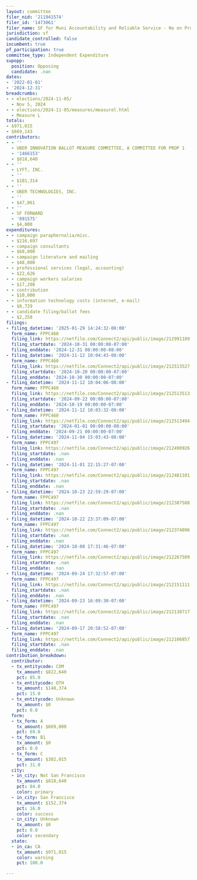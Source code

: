 ```yaml
---
layout: committee
filer_nid: '211941574'
filer_id: '1473061'
filer_name: SF for Muni Accountability and Reliable Service - No on Prop L
jurisdiction: sf
candidate_controlled: false
incumbent: true
pf_participation: true
committee_type: Independent Expenditure
supopp:
  position: Opposing
  candidate: .nan
dates:
- '2022-01-01'
- '2024-12-31'
breadcrumbs:
- - elections/2024-11-05/
  - Nov 5, 2024
- - elections/2024-11-05/measures/measurel.html
  - Measure L
totals:
- $971,015
- $669,143
contributors:
- - ''
  - UBER INNOVATION BALLOT MEASURE COMMITTEE, A COMMITTEE FOR PROP 1
  - '1466153'
  - $818,640
- - ''
  - LYFT, INC.
  - ''
  - $101,314
- - ''
  - UBER TECHNOLOGIES, INC.
  - ''
  - $47,061
- - ''
  - SF FORWARD
  - '891575'
  - $4,000
expenditures:
- - campaign paraphernalia/misc.
  - $216,697
- - campaign consultants
  - $60,000
- - campaign literature and mailing
  - $48,000
- - professional services (legal, accounting)
  - $22,626
- - campaign workers salaries
  - $17,208
- - contribution
  - $10,000
- - information technology costs (internet, e-mail)
  - $8,729
- - candidate filing/ballot fees
  - $2,258
filings:
- filing_datetime: '2025-01-29 14:24:32-08:00'
  form_name: FPPC460
  filing_link: https://netfile.com/Connect2/api/public/image/212991189
  filing_startdate: '2024-10-31 00:00:00-07:00'
  filing_enddate: '2024-12-31 00:00:00-08:00'
- filing_datetime: '2024-11-12 10:04:43-08:00'
  form_name: FPPC460
  filing_link: https://netfile.com/Connect2/api/public/image/212513527
  filing_startdate: '2024-10-20 00:00:00-07:00'
  filing_enddate: '2024-10-30 00:00:00-07:00'
- filing_datetime: '2024-11-12 10:04:06-08:00'
  form_name: FPPC460
  filing_link: https://netfile.com/Connect2/api/public/image/212513513
  filing_startdate: '2024-09-22 00:00:00-07:00'
  filing_enddate: '2024-10-19 00:00:00-07:00'
- filing_datetime: '2024-11-12 10:03:32-08:00'
  form_name: FPPC460
  filing_link: https://netfile.com/Connect2/api/public/image/212513494
  filing_startdate: '2024-01-01 00:00:00-08:00'
  filing_enddate: '2024-09-21 00:00:00-07:00'
- filing_datetime: '2024-11-04 15:03:43-08:00'
  form_name: FPPC497
  filing_link: https://netfile.com/Connect2/api/public/image/212490926
  filing_startdate: .nan
  filing_enddate: .nan
- filing_datetime: '2024-11-01 22:15:27-07:00'
  form_name: FPPC497
  filing_link: https://netfile.com/Connect2/api/public/image/212481101
  filing_startdate: .nan
  filing_enddate: .nan
- filing_datetime: '2024-10-23 22:59:29-07:00'
  form_name: FPPC497
  filing_link: https://netfile.com/Connect2/api/public/image/212387588
  filing_startdate: .nan
  filing_enddate: .nan
- filing_datetime: '2024-10-22 23:37:09-07:00'
  form_name: FPPC497
  filing_link: https://netfile.com/Connect2/api/public/image/212374096
  filing_startdate: .nan
  filing_enddate: .nan
- filing_datetime: '2024-10-08 17:31:46-07:00'
  form_name: FPPC497
  filing_link: https://netfile.com/Connect2/api/public/image/212267509
  filing_startdate: .nan
  filing_enddate: .nan
- filing_datetime: '2024-09-24 17:32:57-07:00'
  form_name: FPPC497
  filing_link: https://netfile.com/Connect2/api/public/image/212151111
  filing_startdate: .nan
  filing_enddate: .nan
- filing_datetime: '2024-09-23 16:09:30-07:00'
  form_name: FPPC497
  filing_link: https://netfile.com/Connect2/api/public/image/212138717
  filing_startdate: .nan
  filing_enddate: .nan
- filing_datetime: '2024-09-17 20:58:52-07:00'
  form_name: FPPC497
  filing_link: https://netfile.com/Connect2/api/public/image/212106857
  filing_startdate: .nan
  filing_enddate: .nan
contribution_breakdown:
  contributor:
  - tx_entitycode: COM
    tx_amount: $822,640
    pct: 85.0
  - tx_entitycode: OTH
    tx_amount: $148,374
    pct: 15.0
  - tx_entitycode: Unknown
    tx_amount: $0
    pct: 0.0
  form:
  - tx_form: A
    tx_amount: $669,000
    pct: 69.0
  - tx_form: B1
    tx_amount: $0
    pct: 0.0
  - tx_form: C
    tx_amount: $302,015
    pct: 31.0
  city:
  - in_city: Not San Francisco
    tx_amount: $818,640
    pct: 84.0
    color: primary
  - in_city: San Francisco
    tx_amount: $152,374
    pct: 16.0
    color: success
  - in_city: Unknown
    tx_amount: $0
    pct: 0.0
    color: secondary
  state:
  - in_ca: CA
    tx_amount: $971,015
    color: warning
    pct: 100.0

---
```


